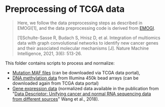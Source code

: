 # Preprocessing of TCGA data
> Here, we follow the data preprocessing steps as described in EMOGI[1], and the data preprocessing code is derived from [EMOGI](https://github.com/schulter/EMOGI). 
> 
> [1]Schulte-Sasse R, Budach S, Hnisz D, et al. Integration of multiomics data with graph convolutional networks to identify new 
cancer genes and their associated molecular mechanisms [J]. Nature Machine Intelligence, 2021, 3(6): 513-26.

This folder contains scripts to process and normalize:

* [Mutation MAF files](mutfreq/README.md) (can be downloaded via TCGA data portal),
* [DNA methylation data](methylation/README.md) from Illumina 450k bead arrays (can be downloaded again from TCGA data portal)
* [Gene expression data](expression/README.md) (normalized data available in the publication from "[Data Descriptor: Unifying cancer and normal RNA sequencing data from different sources](https://figshare.com/articles/dataset/Data_record_3/5330593)" Wang et al., 2018).

